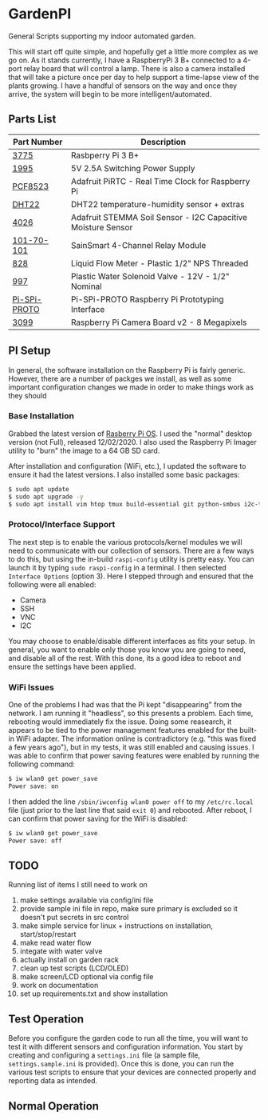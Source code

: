 # GardenPI

General Scripts supporting my indoor automated garden.

This will start off quite simple, and hopefully get a little more complex as we go on. As it stands currently, I have a RaspberryPi 3 B+ connected to a 4-port relay board that will control a lamp. There is also a camera installed that will take a picture once per day to help support a time-lapse view of the plants growing. I have a handful of sensors on the way and once they arrive, the system will begin to be more intelligent/automated.


## Parts List

| Part Number | Description                     |
|-------------|---------------------------------|
| [3775](http://adafru.it/3775)| Rasbperry Pi 3 B+ |
| [1995](http://adafru.it/1995) | 5V 2.5A Switching Power Supply |
| [PCF8523](http://adafru.it/3386) | Adafruit PiRTC - Real Time Clock for Raspberry Pi |
| [DHT22](http://adafru.it/385) | DHT22 temperature-humidity sensor + extras |
| [4026](http://adafru.it/4026) | Adafruit STEMMA Soil Sensor - I2C Capacitive Moisture Sensor |
| [101-70-101](https://amzn.to/3lCWbi3) | SainSmart 4-Channel Relay Module |
| [828](http://adafru.it/828) | Liquid Flow Meter - Plastic 1/2" NPS Threaded |
| [997](http://adafru.it/997) | Plastic Water Solenoid Valve - 12V - 1/2" Nominal |
| [Pi-SPi-PROTO](https://widgetlords.com/products/pi-spi-proto-raspberry-pi-prototyping-interface) | Pi-SPi-PROTO Raspberry Pi Prototyping Interface |
| [3099](http://adafru.it/3099) | Raspberry Pi Camera Board v2 - 8 Megapixels |


## PI Setup

In general, the software installation on the Raspberry Pi is fairly generic. However, there are a number of packges we install, as well as some important configuration changes we made in order to make things work as they should

### Base Installation

Grabbed the latest version of [Rasberry Pi OS](https://www.raspberrypi.org/software/). I used the "normal" desktop version (not Full), released 12/02/2020. I also used the Raspberry Pi Imager utility to "burn" the image to a 64 GB SD card.

After installation and configuration (WiFi, etc.), I updated the software to ensure it had the latest versions. I also installed some basic packages:

```bash
$ sudo apt update
$ sudo apt upgrade -y
$ sudo apt install vim htop tmux build-essential git python-smbus i2c-tools
```

### Protocol/Interface Support

The next step is to enable the various protocols/kernel modules we will need to communicate with our collection of sensors. There are a few ways to do this, but using the in-build `raspi-config` utility is pretty easy. You can launch it by typing `sudo raspi-config` in a terminal. I then selected `Interface Options` (option 3). Here I stepped through and ensured that the following were all enabled:

* Camera
* SSH
* VNC
* I2C

You may choose to enable/disable different interfaces as fits your setup. In general, you want to enable only those you know you are going to need, and disable all of the rest. With this done, its a good idea to reboot and ensure the settings have been applied.

### WiFi Issues

One of the problems I had was that the Pi kept "disappearing" from the network. I am running it "headless", so this presents a problem. Each time, rebooting would immediately fix the issue. Doing some reasearch, it appears to be tied to the power management features enabled for the built-in WiFi adapter. The information online is contradictory (e.g. "this was fixed a few years ago"), but in my tests, it was still enabled and causing issues. I was able to confirm that power saving features were enabled by running the following command:

```bash
$ iw wlan0 get power_save
Power save: on
```

I then added the line `/sbin/iwconfig wlan0 power off` to my `/etc/rc.local` file (just prior to the last line that said `exit 0`) and rebooted. After reboot, I can confirm that power saving for the WiFi is disabled:

```bash
$ iw wlan0 get power_save
Power save: off
```


## TODO

Running list of items I still need to work on

1. make settings available via config/ini file
1. provide sample ini file in repo, make sure primary is excluded so it doesn't put secrets in src control
1. make simple service for linux + instructions on installation, start/stop/restart
1. make read water flow
1. integate with water valve
1. actually install on garden rack
1. clean up test scripts (LCD/OLED)
1. make screen/LCD optional via config file
1. work on documentation
1. set up requirements.txt and show installation


## Test Operation

Before you configure the garden code to run all the time, you will want to test it with different sensors and configuration information. You start by creating and configuring a `settings.ini` file (a sample file, `settings.sample.ini` is provided). Once this is done, you can run the various test scripts to ensure that your devices are connected properly and reporting data as intended.


## Normal Operation

